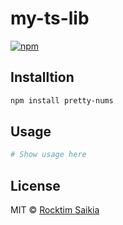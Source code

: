 # my-ts-lib

<!-- NOTE: Change package name here -->

[![npm](https://img.shields.io/npm/v/pretty-nums?color=bright)](https://npmjs.com/package/pretty-nums)

## Installtion

```sh
npm install pretty-nums
```

## Usage

```sh
# Show usage here
```

## License

MIT &copy; [Rocktim Saikia](https://rocktimsaikia.dev)
